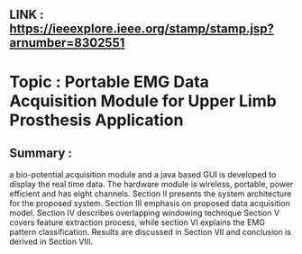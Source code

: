 ## LINK : https://ieeexplore.ieee.org/stamp/stamp.jsp?arnumber=8302551

# Topic : Portable EMG Data Acquisition Module for Upper Limb Prosthesis Application

## Summary : 

a bio-potential acquisition module and a java based GUI is developed to display the real time data.
The hardware module is wireless, portable, power efficient and has eight channels. Section II presents the system architecture
for the proposed system. Section III emphasis on proposed data acquisition model. Section IV describes overlapping windowing technique Section V covers feature extraction process, while section VI explains the EMG pattern classification. Results are discussed in Section VII and conclusion is derived in Section VIII.
